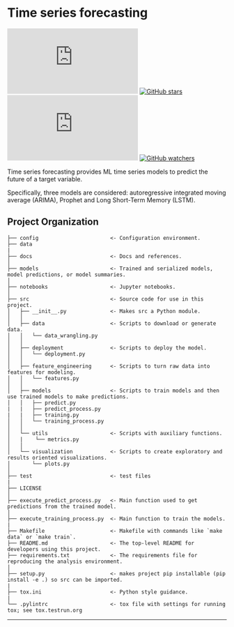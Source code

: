 Time series forecasting
=============================

<!--- These are examples. See https://shields.io for others or to customize this set of shields. You might want to include dependencies, project status and licence info here --->
[![GitHub contributors](https://img.shields.io/github/contributors/scottydocs/README-template.md)](https://github.com/MBoubeta/ProgrammingAssignment2/contributors)
[![GitHub stars](https://img.shields.io/github/stars/jonsn0w/hyde.svg?style=social)](https://github.com/MBoubeta/ProgrammingAssignment2/stargazers)
[![GitHub forks](https://img.shields.io/github/forks/scottydocs/README-template.md?style=social)](https://github.com/MBoubeta/ProgrammingAssignment2/fork)
[![GitHub watchers](https://img.shields.io/github/watchers/jonsn0w/hyde.svg?style=social)](https://github.com/MBoubeta/ProgrammingAssignment2/watchers)

<!---![Twitter Follow](https://img.shields.io/twitter/follow/scottydocs?style=social)--->

Time series forecasting provides ML time series models to predict the future of a target variable.

Specifically, three models are considered: autoregressive integrated moving average (ARIMA), Prophet and  Long Short-Term Memory (LSTM). 

Project Organization
-----------------------------

    ├── config                       <- Configuration environment.
    ├── data
    |
    ├── docs                         <- Docs and references.
    │
    ├── models                       <- Trained and serialized models, model predictions, or model summaries.
    │
    ├── notebooks                    <- Jupyter notebooks. 
    │
    ├── src                          <- Source code for use in this project.
    │   ├── __init__.py              <- Makes src a Python module.
    │   │
    │   ├── data                     <- Scripts to download or generate data.
    │   │   └── data_wrangling.py
    │   │
    │   ├── deployment               <- Scripts to deploy the model.
    │   │   └── deployment.py
    │   │    
    │   ├── feature_engineering      <- Scripts to turn raw data into features for modeling.
    │   │   └── features.py
    │   │
    │   ├── models                   <- Scripts to train models and then use trained models to make predictions.                
    │   │   ├── predict.py
    |   |   ├── predict_process.py
    |   |   ├── training.py
    │   │   └── training_process.py
    │   │
    │   └── utils                    <- Scripts with auxiliary functions.
    │   |    └── metrics.py
    │   │
    │   └── visualization            <- Scripts to create exploratory and results oriented visualizations.
    │       └── plots.py
    │  
    ├── test                         <- test files
    |
    ├── LICENSE
    │
    ├── execute_predict_process.py   <- Main function used to get predictions from the trained model.
    │
    ├── execute_training_process.py  <- Main function to train the models.
    |
    ├── Makefile                     <- Makefile with commands like `make data` or `make train`.
    ├── README.md                    <- The top-level README for developers using this project.
    ├── requirements.txt             <- The requirements file for reproducing the analysis environment.
    │
    ├── setup.py                     <- makes project pip installable (pip install -e .) so src can be imported.
    |
    ├── tox.ini                      <- Python style guidance.
    |
    └── .pylintrc                    <- tox file with settings for running tox; see tox.testrun.org


--------


